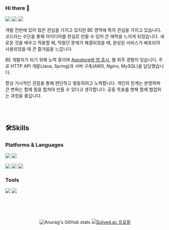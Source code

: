 ### Hi there 👋
<p>
<a href="https://cyns967.tistory.com/" target="_blank"><img src="https://img.shields.io/badge/BLOG-000000?style=flat-square&logo=Tistory&logoColor=white"/></a>
<a href="https://www.notion.so/Resume-4da0bc4d054d4d29be5539a920664296?pvs=4" target="_blank"><img src="https://img.shields.io/badge/PORTFOLIO-000000?style=flat-square&logo=Notion&logoColor=white"/></a>
<a href="mailto:0607yeonsoo@gmail.com" target="_blank"><img src="https://img.shields.io/badge/Mail-EA4335?style=flat-square&logo=Google&logoColor=white"/></a>
</p>

<p>
개발 전반에 있어 많은 관심을 가지고 있지만 BE 영역에 특히 관심을 가지고 있습니다. 코드라는 수단을 통해 아이디어를 현실로 만들 수 있어 큰 매력을 느끼게 되었습니다. 새로운 것을 배우고 적용할 때, 막혔던 문제가 해결되었을 때, 완성된 서비스가 배포되어 사용되었을 때 큰 즐거움을 느낍니다.

BE 개발자가 되기 위해 노력 중이며 [Appstore에 앱 출시](https://apps.apple.com/kr/app/careeix/id6444019977?l=kr), 웹 외주 경험이 있습니다. 주로 HTTP API 개발(Java, Spring)과 서버 구축(AWS, Nginx, MySQL)을 담당했습니다.

항상 거시적인 관점을 통해 판단하고 행동하려고 노력합니다. 개인의 한계는 분명하며 큰 변화는 함께 힘을 합쳐야 만들 수 있다고 생각합니다. 공동 목표를 향해 함께 협업하는 과정을 즐깁니다.

</p>

<br></br>
  

## 🛠Skills
### Platforms & Languages
<p>
<img src="https://img.shields.io/badge/SPRING-6DB33F?style=flat&logo=Spring&logoColor=white"/>
<img src="https://img.shields.io/badge/Amazon AWS-232F3E?style=flat&logo=Amazon AWS&logoColor=FF9900"/>
</p><p>
<img src="https://img.shields.io/badge/Java-orange?style=flat&logo=Java&logoColor=white"/>
<img src="https://img.shields.io/badge/Python-3776AB?style=flat&logo=Python&logoColor=white"/>
<img src="https://img.shields.io/badge/MySQL-4479A1?style=flat&logo=MySQL&logoColor=white"/>
</p>

### Tools
<p>
<img src="https://img.shields.io/badge/Git-F05032?style=flat&logo=Git&logoColor=white"/>
<img src="https://img.shields.io/badge/IntelliJ IDEA-000000?style=flat&logo=IntelliJ IDEA&logoColor=white"/>

##
</p>

<br></br>

<div align=center>

![Anurag's GitHub stats](https://github-readme-stats.vercel.app/api?username=yawnsoo&show_icons=true&theme=github_dark)
[![Solved.ac 프로필](http://mazassumnida.wtf/api/v2/generate_badge?boj=0607cys)](https://solved.ac/0607cys)
 
</div>
<!--
**yawnsoo/yawnsoo** is a ✨ _special_ ✨ repository because its `README.md` (this file) appears on your GitHub profile.

Here are some ideas to get you started:

- 🔭 I’m currently working on ...
- 🌱 I’m currently learning ...
- 👯 I’m looking to collaborate on ...
- 🤔 I’m looking for help with ...
- 💬 Ask me about ...
- 📫 How to reach me: ...
- 😄 Pronouns: ...
- ⚡ Fun fact: ...
-->
